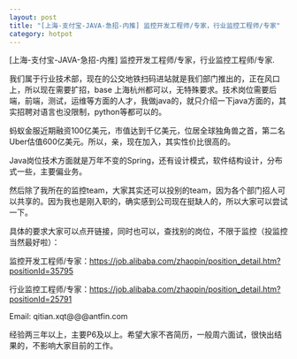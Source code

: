 ```yaml
---
layout: post
title: "[上海-支付宝-JAVA-急招-内推] 监控开发工程师/专家，行业监控工程师/专家"
category: hotpot
---
```

[上海-支付宝-JAVA-急招-内推] 监控开发工程师/专家，行业监控工程师/专家.

我们属于行业技术部，现在的公交地铁扫码进站就是我们部门推出的，正在风口上，所以现在需要扩招，base 上海杭州都可以，无特殊要求。技术岗位需要后端，前端，测试，运维等方面的人才，我做java的，就只介绍一下java方面的，其实招聘对语言也没限制，python等都可以的。 

蚂蚁金服近期融资100亿美元，市值达到千亿美元，位居全球独角兽之首，第二名Uber估值600亿美元。所以，亲，现在加入，其实性价比很高的。

Java岗位技术方面就是万年不变的Spring，还有设计模式，软件结构设计，分布式一些，主要偏业务。

然后除了我所在的监控team，大家其实还可以投别的team，因为各个部门招人可以共享的。因为我也是刚入职的，确实感到公司现在挺缺人的，所以大家可以尝试一下。

具体的要求大家可以点开链接，同时也可以，查找别的岗位，不限于监控（投监控当然最好啦）：

监控开发工程师/专家：https://job.alibaba.com/zhaopin/position_detail.htm?positionId=35795

行业监控工程师/专家：https://job.alibaba.com/zhaopin/position_detail.htm?positionId=25791

Email: qitian.xqt@@@antfin.com

经验两三年以上，主要P6及以上。希望大家不吝简历，一般周六面试，很快出结果的，不影响大家目前的工作。

